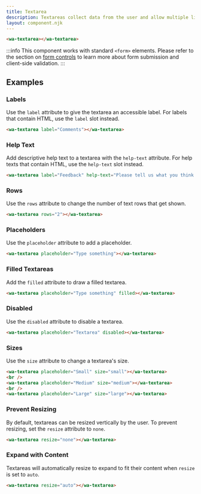 ```yaml
---
title: Textarea
description: Textareas collect data from the user and allow multiple lines of text.
layout: component.njk
---
```


```html {.example}
<wa-textarea></wa-textarea>
```

:::info
This component works with standard `<form>` elements. Please refer to the section on [form controls](/getting-started/form-controls) to learn more about form submission and client-side validation.
:::

## Examples

### Labels

Use the `label` attribute to give the textarea an accessible label. For labels that contain HTML, use the `label` slot instead.

```html {.example}
<wa-textarea label="Comments"></wa-textarea>
```

### Help Text

Add descriptive help text to a textarea with the `help-text` attribute. For help texts that contain HTML, use the `help-text` slot instead.

```html {.example}
<wa-textarea label="Feedback" help-text="Please tell us what you think."> </wa-textarea>
```

### Rows

Use the `rows` attribute to change the number of text rows that get shown.

```html {.example}
<wa-textarea rows="2"></wa-textarea>
```

### Placeholders

Use the `placeholder` attribute to add a placeholder.

```html {.example}
<wa-textarea placeholder="Type something"></wa-textarea>
```

### Filled Textareas

Add the `filled` attribute to draw a filled textarea.

```html {.example}
<wa-textarea placeholder="Type something" filled></wa-textarea>
```

### Disabled

Use the `disabled` attribute to disable a textarea.

```html {.example}
<wa-textarea placeholder="Textarea" disabled></wa-textarea>
```

### Sizes

Use the `size` attribute to change a textarea's size.

```html {.example}
<wa-textarea placeholder="Small" size="small"></wa-textarea>
<br />
<wa-textarea placeholder="Medium" size="medium"></wa-textarea>
<br />
<wa-textarea placeholder="Large" size="large"></wa-textarea>
```

### Prevent Resizing

By default, textareas can be resized vertically by the user. To prevent resizing, set the `resize` attribute to `none`.

```html {.example}
<wa-textarea resize="none"></wa-textarea>
```

### Expand with Content

Textareas will automatically resize to expand to fit their content when `resize` is set to `auto`.

```html {.example}
<wa-textarea resize="auto"></wa-textarea>
```
